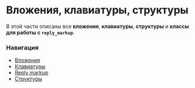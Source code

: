 # Вложения, клавиатуры, структуры

В этой части описаны все **вложения**,
**клавиатуры**, **структуры** и **классы для
работы с `reply_markup`**.

### Навигация

* [Вложения](attachments/README.md)
* [Клавиатуры](keyboards/README.md)
* [Reply markup](reply-markup/README.md)
* [Структуры](structures/README.md)
